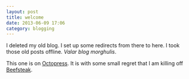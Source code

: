 ```yaml
---
layout: post
title: welcome
date: 2013-06-09 17:06
category: blogging
---
```


I deleted my old blog. I set up some redirects from there to here. I took those old posts offline. *Valar blog morghulis*.

This one is on [Octopress](http://octopress.org). It is with some small regret that I am killing off [Beefsteak](http://github.com/maxjacobson/beefsteak).

